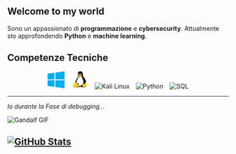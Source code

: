 ## Welcome to my world


Sono un appassionato di **programmazione** e **cybersecurity**. Attualmente sto approfondendo **Python** e **machine learning**.






## Competenze Tecniche

<p align="center">
  <img src="https://raw.githubusercontent.com/devicons/devicon/master/icons/windows8/windows8-original.svg" alt="Windows" width="40" style="margin-right: 10px;" />
  <img src="https://raw.githubusercontent.com/devicons/devicon/master/icons/linux/linux-original.svg" alt="Linux" width="40" style="margin-right: 10px;" />
  <img src="https://cdn.worldvectorlogo.com/logos/kali-linux-1.svg" alt="Kali Linux" width="40" style="margin-right: 10px;" />
  <img src="https://cdn.worldvectorlogo.com/logos/python-5.svg" alt="Python" width="40" style="margin-right: 10px;" />
  <img src="https://cdn.worldvectorlogo.com/logos/postgresql.svg" alt="SQL" width="40" />
</p>

---

*Io durante la Fase di debugging...*

![Gandalf GIF](https://media1.tenor.com/m/H2GZj21Q91YAAAAC/gandalf-lord-of-the-rings.gif)


[![GitHub Stats](https://github-readme-stats.vercel.app/api?username=MattInTheCode&show_icons=true&theme=radical)](https://github.com/MattInTheCode)
---




